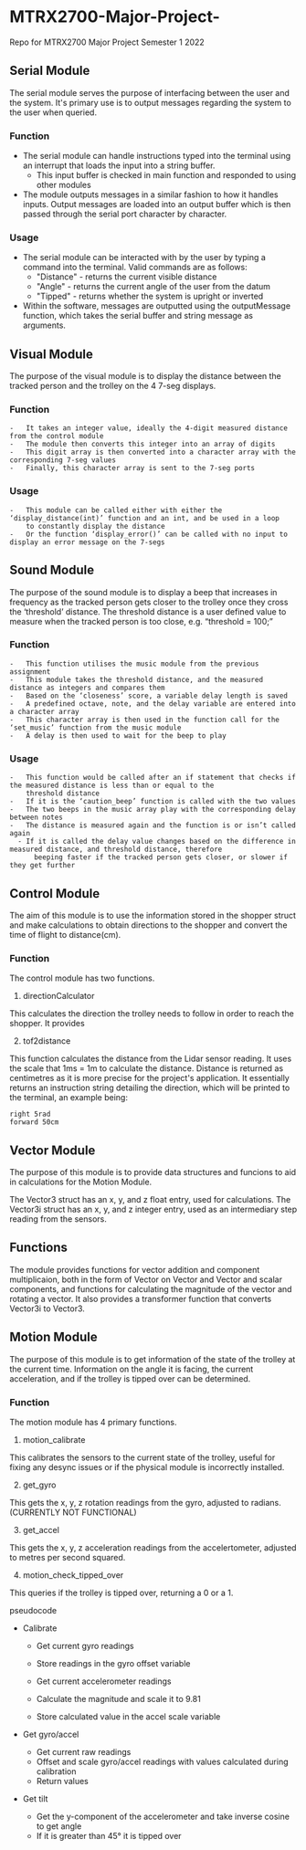 # MTRX2700-Major-Project-
Repo for MTRX2700 Major Project Semester 1 2022

## Serial Module 
  The serial module serves the purpose of interfacing between the user and the system. It's primary use is to output messages regarding the system to the user when       queried.
  
  ### Function
  - The serial module can handle instructions typed into the terminal using an interrupt that loads the input into a string buffer. 
    - This input buffer is checked in main function and responded to using other modules
  - The module outputs messages in a similar fashion to how it handles inputs. Output messages are loaded into an output buffer which is then passed through the           serial port character by character.
  ### Usage 
  - The serial module can be interacted with by the user by typing a command into the terminal. Valid commands are as follows:
      - "Distance" - returns the current visible distance 
      - "Angle" - returns the current angle of the user from the datum
      - "Tipped" - returns whether the system is upright or inverted
  - Within the software, messages are outputted using the outputMessage function, which takes the serial buffer and string message as arguments.

## Visual Module
  The purpose of the visual module is to display the distance between the tracked person and the trolley on the 4 7-seg displays. 

  ### Function
    -	It takes an integer value, ideally the 4-digit measured distance from the control module
    -	The module then converts this integer into an array of digits
    -	This digit array is then converted into a character array with the corresponding 7-seg values
    -	Finally, this character array is sent to the 7-seg ports
  ### Usage
    -	This module can be called either with either the ‘display_distance(int)’ function and an int, and be used in a loop 
        to constantly display the distance 
    -	Or the function ‘display_error()’ can be called with no input to display an error message on the 7-segs

## Sound Module
  The purpose of the sound module is to display a beep that increases in frequency as the tracked person gets closer to the trolley once they cross the ‘threshold’ 
  distance. The threshold distance is a user defined value to measure when the tracked person is too close, e.g. “threshold = 100;”
  
  ### Function
    -	This function utilises the music module from the previous assignment 
    -	This module takes the threshold distance, and the measured distance as integers and compares them
    -	Based on the ‘closeness’ score, a variable delay length is saved
    -	A predefined octave, note, and the delay variable are entered into a character array
    -	This character array is then used in the function call for the ‘set_music’ function from the music module 
    -	A delay is then used to wait for the beep to play

  ### Usage
    -	This function would be called after an if statement that checks if the measured distance is less than or equal to the  
        threshold distance
    -	If it is the ‘caution_beep’ function is called with the two values
    -	The two beeps in the music array play with the corresponding delay between notes
    -	The distance is measured again and the function is or isn’t called again
      - If it is called the delay value changes based on the difference in measured distance, and threshold distance, therefore  
          beeping faster if the tracked person gets closer, or slower if they get further

## Control Module
  The aim of this module is to use the information stored in the shopper struct and make calculations to obtain directions to the shopper and convert the time of flight to distance(cm).
  
  ### Function
  The control module has two functions.
  1. directionCalculator
  
  This calculates the direction the trolley needs to follow in order to reach the shopper. It provides 
 
 
  2. tof2distance
  
  This function calculates the distance from the Lidar sensor reading. It uses the scale that 1ms = 1m to calculate the distance. Distance is returned as centimetres as it is more precise for the project's application. It essentially returns an instruction string detailing the direction, which will be printed to the terminal, an example being:
  
    right 5rad
    forward 50cm
    
## Vector Module
  The purpose of this module is to provide data structures and funcions to aid in calculations for the Motion Module.
  
  The Vector3 struct has an x, y, and z float entry, used for calculations.
  The Vector3i struct has an x, y, and z integer entry, used as an intermediary step reading from the sensors.
  
  ## Functions
  The module provides functions for vector addition and component multiplicaion, both in the form of Vector on Vector and Vector and scalar components, and functions for calculating the magnitude of the vector and rotating a vector.
  It also provides a transformer function that converts Vector3i to Vector3.  
    
## Motion Module
  The purpose of this module is to get information of the state of the trolley at the current time.  Information on the angle it is facing, the current acceleration, and if the trolley is tipped over can be determined.
  
  ### Function
  The motion module has 4 primary functions.
  
  1. motion_calibrate
  
  This calibrates the sensors to the current state of the trolley, useful for fixing any desync issues or if the physical module is incorrectly installed.
  
  2. get_gyro

  This gets the x, y, z rotation readings from the gyro, adjusted to radians.  (CURRENTLY NOT FUNCTIONAL)
  
  3. get_accel
  
  This gets the x, y, z acceleration readings from the accelertometer, adjusted to metres per second squared.
  
  4. motion_check_tipped_over
  
  This queries if the trolley is tipped over, returning a 0 or a 1.

pseudocode
- Calibrate
    - Get current gyro readings
    - Store readings in the gyro offset variable

    - Get current accelerometer readings
    - Calculate the magnitude and scale it to 9.81
    - Store calculated value in the accel scale variable

- Get gyro/accel
    - Get current raw readings
    - Offset and scale gyro/accel readings with values calculated during calibration
    - Return values

- Get tilt
    - Get the y-component of the accelerometer and take inverse cosine to get angle
    - If it is greater than 45° it is tipped over

  
